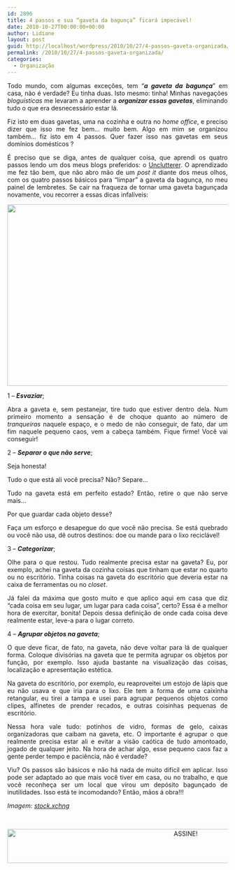 ```yaml
---
id: 2896
title: 4 passos e sua “gaveta da bagunça” ficará impecável!
date: 2010-10-27T00:00:00+00:00
author: Lidiane
layout: post
guid: http://localhost/wordpress/2010/10/27/4-passos-gaveta-organizada/
permalink: /2010/10/27/4-passos-gaveta-organizada/
categories:
  - Organização
---
```

<p style="text-align: justify;">
  Todo mundo, com algumas exceções, tem “<strong><em>a gaveta da bagunça</em></strong>” em casa, não é verdade? Eu tinha duas. Isto mesmo: tinha! Minhas navegações <em>bloguísticas</em> me levaram a aprender a <strong><em>organizar essas gavetas</em></strong>, eliminando tudo o que era desnecessário estar lá.
</p>

<p style="text-align: justify;">
  Fiz isto em duas gavetas, uma na cozinha e outra no <em>home office</em>, e preciso dizer que isso me fez bem… muito bem. Algo em mim se organizou também… fiz isto em 4 passos. Quer fazer isso nas gavetas em seus domínios domésticos ?
</p>

<!--more-->

<p style="text-align: justify;">
  É preciso que se diga, antes de qualquer coisa, que aprendi os quatro passos lendo um dos meus blogs preferidos: o <a href="http://unclutterer.com/" target="_blank">Unclutterer</a>. O aprendizado me fez tão bem, que não abro mão de um <em>post it</em> diante dos meus olhos, com os quatro passos básicos para “limpar” a gaveta da bagunça, no meu painel de lembretes. Se cair na fraqueza de tornar uma gaveta bagunçada novamente, vou recorrer a essas dicas infalíveis:
</p>

<p align="center">
  <a href="http://www.trololodemulher.com.br/blog/wp-content/uploads/2010/10/bagunca.jpg"><img class="alignnone size-full wp-image-5350" title="bagunça" src="http://www.trololodemulher.com.br/blog/wp-content/uploads/2010/10/bagunca.jpg" alt="" width="578" height="415" /></a>
</p>

<p style="text-align: justify;">
  1 – <strong><em>Esvaziar</em></strong>;
</p>

<p style="text-align: justify;">
  Abra a gaveta e, sem pestanejar, tire tudo que estiver dentro dela. Num primeiro momento a sensação é de choque quanto ao número de <em>tranqueiras</em> naquele espaço, e o medo de não conseguir, de fato, dar um fim naquele pequeno caos, vem a cabeça também. Fique firme! Você vai conseguir!
</p>

<p style="text-align: justify;">
  2 – <strong><em>Separar o que não serve</em></strong>;
</p>

<p style="text-align: justify;">
  Seja honesta!
</p>

<p style="text-align: justify;">
  Tudo o que está ali você precisa? Não? Separe…
</p>

<p style="text-align: justify;">
  Tudo na gaveta está em perfeito estado? Então, retire o que não serve mais…
</p>

<p style="text-align: justify;">
  Por que guardar cada objeto desse?
</p>

<p style="text-align: justify;">
  Faça um esforço e desapegue do que você não precisa. Se está quebrado ou você não usa, dê outros destinos: doe ou mande para o lixo reciclável!
</p>

<p style="text-align: justify;">
  3 – <strong><em>Categorizar</em></strong>;
</p>

<p style="text-align: justify;">
  Olhe para o que restou. Tudo realmente precisa estar na gaveta? Eu, por exemplo, achei na gaveta da cozinha coisas que tinham que estar no quarto ou no escritório. Tinha coisas na gaveta do escritório que deveria estar na caixa de ferramentas ou no <em>closet</em>.
</p>

<p style="text-align: justify;">
  Já falei da máxima que gosto muito e que aplico aqui em casa que diz “cada coisa em seu lugar, um lugar para cada coisa”, certo? Essa é a melhor hora de exercitar, bonita! Depois dessa definição de onde cada coisa deve realmente estar, leve-a para o lugar correto.
</p>

<p style="text-align: justify;">
  4 – <strong><em>Agrupar objetos na gaveta</em></strong>;
</p>

<p style="text-align: justify;">
  O que deve ficar, de fato, na gaveta, não deve voltar para lá de qualquer forma. Coloque divisórias na gaveta que te permita agrupar os objetos por função, por exemplo. Isso ajuda bastante na visualização das coisas, localização e apresentação estética.
</p>

<p style="text-align: justify;">
  Na gaveta do escritório, por exemplo, eu reaproveitei um estojo de lápis que eu não usava e que iria para o lixo. Ele tem a forma de uma caixinha retangular, eu tirei a tampa e usei para agrupar pequenos objetos como clipes, alfinetes de prender recados, e outras coisinhas pequenas de escritório.
</p>

<p style="text-align: justify;">
  Nessa hora vale tudo: potinhos de vidro, formas de gelo, caixas organizadoras que caibam na gaveta, etc. O importante é agrupar o que realmente precisa estar ali e evitar a visão caótica de tudo amontoado, jogado de qualquer jeito. Na hora de achar algo, esse pequeno caos faz a gente perder tempo e paciência, não é verdade?
</p>

<p style="text-align: justify;">
  Viu? Os passos são básicos e não há nada de muito difícil em aplicar. Isso pode ser adaptado ao que mais você tiver em casa, ou no trabalho, e que você reconheça ser um local que virou um depósito bagunçado de inutilidades. Isso está te incomodando? Então, mãos á obra!!!
</p>

_Imagem:_ <a href="http://www.sxc.hu/" target="_blank"><em>stock.xchng</em></a>

&nbsp;

<p align="center">
  <a href="http://feedburner.google.com/fb/a/mailverify?uri=blogBichaFemea&loc=en_US" target="_blank"><img class="alignnone size-full wp-image-10439" src="http://www.trololodemulher.com.br/blog/wp-content/uploads/2014/09/ASSINE.png" alt="ASSINE!" width="800" height="78" /></a>
</p>
